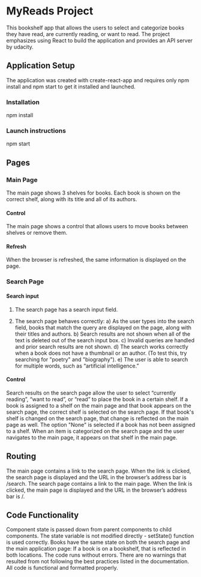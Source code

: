 # MyReads Project

This bookshelf app that allows the users to select and categorize books they have read, are currently reading, or want to read. The project emphasizes using React to build the application and provides an API server by udacity.

## Application Setup

The application was created with create-react-app and requires only npm install and npm start to get it installed and launched.

### Installation

npm install

### Launch instructions

npm start

## Pages

### Main Page

The main page shows 3 shelves for books. Each book is shown on the correct shelf, along with its title and all of its authors.

#### Control

The main page shows a control that allows users to move books between shelves or remove them.

#### Refresh

When the browser is refreshed, the same information is displayed on the page.

### Search Page

#### Search input

1. The search page has a search input field.

2. The search page behaves correctly:
   a) As the user types into the search field, books that match the query are displayed on the page, along with their titles and authors.
   b) Search results are not shown when all of the text is deleted out of the search input box.
   c) Invalid queries are handled and prior search results are not shown.
   d) The search works correctly when a book does not have a thumbnail or an author. (To test this, try searching for "poetry" and "biography").
   e) The user is able to search for multiple words, such as “artificial intelligence.”

#### Control

Search results on the search page allow the user to select “currently reading”, “want to read”, or “read” to place the book in a certain shelf.
If a book is assigned to a shelf on the main page and that book appears on the search page, the correct shelf is selected on the search page. If that book's shelf is changed on the search page, that change is reflected on the main page as well. The option "None" is selected if a book has not been assigned to a shelf.
When an item is categorized on the search page and the user navigates to the main page, it appears on that shelf in the main page.

## Routing

The main page contains a link to the search page. When the link is clicked, the search page is displayed and the URL in the browser’s address bar is /search.
The search page contains a link to the main page. When the link is clicked, the main page is displayed and the URL in the browser’s address bar is /.

## Code Functionality

Component state is passed down from parent components to child components. The state variable is not modified directly - setState() function is used correctly.
Books have the same state on both the search page and the main application page: If a book is on a bookshelf, that is reflected in both locations.
The code runs without errors. There are no warnings that resulted from not following the best practices listed in the documentation. All code is functional and formatted properly.

